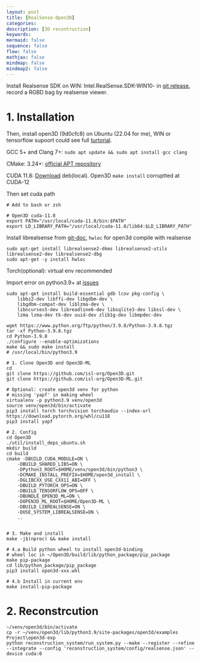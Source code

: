 ```yaml
---
layout: post
title: [RealSense-Open3D]
categories: 
description: [3D recontruction]
keywords: 
mermaid: false
sequence: false
flow: false
mathjax: false
mindmap: false
mindmap2: false
---
```

Install Realsense SDK on WIN: Intel.RealSense.SDK-WIN10-<version> in [git release](https://github.com/IntelRealSense/librealsense/releases), record a RGBD bag by realsense viewer.

# 1. Installation

Then, install open3D (9d0cfc8) on Ubuntu (22.04 for me), WIN or tensorflow supoort could see full [turtorial](https://www.open3d.org/docs/latest/compilation.html#config).



GCC 5+ and Clang 7+: `sudo apt update && sudo apt install gcc clang`

CMake: 3.24+: [official APT repository](https://apt.kitware.com/)

CUDA 11.8: [Download](https://developer.nvidia.com/cuda-11-8-0-download-archive?target_os=Linux&target_arch=x86_64&Distribution=Ubuntu&target_version=22.04&target_type=deb_local) deb(local). Open3D `make install` corruptted at CUDA-12

Then set cuda path
```shell
# Add to bash or zsh

# Open3D cuda-11.8
export PATH="/usr/local/cuda-11.8/bin:$PATH"
export LD_LIBRARY_PATH="/usr/local/cuda-11.8/lib64:$LD_LIBRARY_PATH"
```

Install librealsense from [git-doc](https://github.com/IntelRealSense/librealsense/blob/master/doc/distribution_linux.md), `hwloc` for open3d compile with realsense

```shell
sudo apt-get install librealsense2-dkms librealsense2-utils librealsense2-dev librealsense2-dbg
sudo apt-get -y install hwloc
```

Torch(optional): virtual env recommended

Import error on python3.9+ at [issues](https://github.com/isl-org/Open3D/issues/4917#issuecomment-1076992720)


```shell
sudo apt-get install build-essential gdb lcov pkg-config \
    libbz2-dev libffi-dev libgdbm-dev \
    libgdbm-compat-dev liblzma-dev \
    libncurses5-dev libreadline6-dev libsqlite3-dev libssl-dev \
    lzma lzma-dev tk-dev uuid-dev zlib1g-dev libmpdec-dev

wget https://www.python.org/ftp/python/3.9.8/Python-3.9.8.tgz
tar -xf Python-3.9.8.tgz
cd Python-3.9.8
./configure --enable-optimizations
make && sudo make install
# /usr/local/bin/python3.9
```


```shell
# 1. Clone Open3D and Open3D-ML
cd
git clone https://github.com/isl-org/Open3D.git
git clone https://github.com/isl-org/Open3D-ML.git

# Optional: create open3d venv for python
# missing 'yapf' in making wheel
virtualenv -p python3.9 venv/open3d
source venv/open3d/bin/activate
pip3 install torch torchvision torchaudio --index-url https://download.pytorch.org/whl/cu118
pip3 install yapf

# 2. Config
cd Open3D
./util/install_deps_ubuntu.sh
mkdir build
cd build
cmake -DBUILD_CUDA_MODULE=ON \
    -DBUILD_SHARED_LIBS=ON \
    -DPython3_ROOT=$HOME/venv/open3d/bin/python3 \
    -DCMAKE_INSTALL_PREFIX=$HOME/open3d_install \
    -DGLIBCXX_USE_CXX11_ABI=OFF \
    -DBUILD_PYTORCH_OPS=ON \
    -DBUILD_TENSORFLOW_OPS=OFF \
    -DBUNDLE_OPEN3D_ML=ON \
    -DOPEN3D_ML_ROOT=$HOME/Open3D-ML \
    -DBUILD_LIBREALSENSE=ON \
    -DUSE_SYSTEM_LIBREALSENSE=ON \
    ..


# 3. Make and install
make -j$(nproc) && make install

# 4.a Build python wheel to install open3d-binding
# wheel loc in ~/Open3D/build/lib/python_package/pip_package
make pip-package
cd lib/python_package/pip_package
pip3 install open3d-xxx.whl

# 4.b Install in current env
make install-pip-package

```

# 2. Reconstrcution

```shell
~/venv/open3d/bin/activate
cp -r ~/venv/open3d/lib/python3.9/site-packages/open3d/examples Project\open3d-exp
python reconstruction_system/run_system.py --make --register --refine --integrate --config 'reconstruction_system/config/realsense.json' --device cuda:0
```